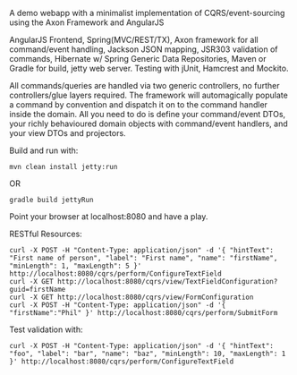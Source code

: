 A demo webapp with a minimalist implementation of CQRS/event-sourcing using the Axon Framework and AngularJS

AngularJS Frontend, Spring(MVC/REST/TX), Axon framework for all command/event handling, Jackson JSON mapping, JSR303 validation of commands, Hibernate w/ Spring Generic Data Repositories, Maven or Gradle for build, jetty web server. Testing with jUnit, Hamcrest and Mockito.

All commands/queries are handled via two generic controllers, no further controllers/glue layers required. The framework will automagically populate a command by convention and dispatch it on to the command handler inside the domain. All you need to do is define your command/event DTOs, your richly behavioured domain objects with command/event handlers, and your view DTOs and projectors.

Build and run with:

```mvn clean install jetty:run```

OR

```gradle build jettyRun```

Point your browser at localhost:8080 and have a play.

RESTful Resources:
```
curl -X POST -H "Content-Type: application/json" -d '{ "hintText": "First name of person", "label": "First name", "name": "firstName", "minLength": 1, "maxLength": 5 }' http://localhost:8080/cqrs/perform/ConfigureTextField
curl -X GET http://localhost:8080/cqrs/view/TextFieldConfiguration?guid=firstName
curl -X GET http://localhost:8080/cqrs/view/FormConfiguration
curl -X POST -H "Content-Type: application/json" -d '{ "firstName":"Phil" }' http://localhost:8080/cqrs/perform/SubmitForm
```

Test validation with:
```
curl -X POST -H "Content-Type: application/json" -d '{ "hintText": "foo", "label": "bar", "name": "baz", "minLength": 10, "maxLength": 1 }' http://localhost:8080/cqrs/perform/ConfigureTextField
```
